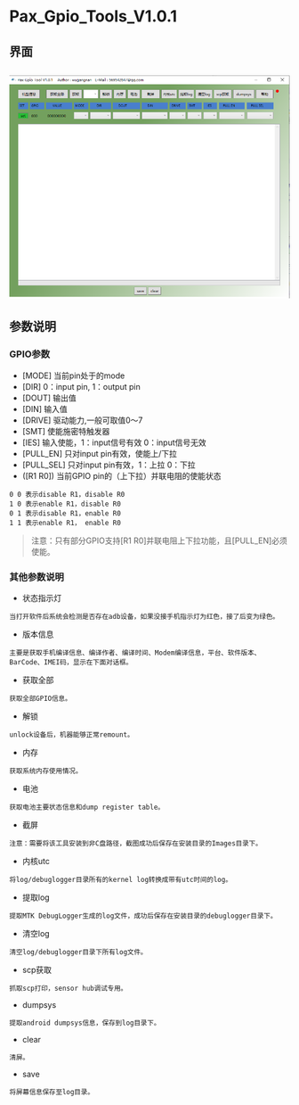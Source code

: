 # Pax_Gpio_Tools_V1.0.1
## 界面
![image](Images/tools.png)
---
## 参数说明
### GPIO参数
* [MODE] 当前pin处于的mode
* [DIR] 0：input pin, 1：output pin
* [DOUT] 输出值
* [DIN] 输入值
* [DRIVE] 驱动能力,一般可取值0～7
* [SMT] 使能施密特触发器
* [IES] 输入使能，1：input信号有效 0：input信号无效
* [PULL_EN] 只对input pin有效，使能上/下拉
* [PULL_SEL] 只对input pin有效，1：上拉 0：下拉
* ([R1 R0]) 当前GPIO pin的（上下拉）并联电阻的使能状态
```
0 0 表示disable R1，disable R0
1 0 表示enable R1，disable R0
0 1 表示disable R1，enable R0
1 1 表示enable R1， enable R0
```

> 注意：只有部分GPIO支持[R1 R0]并联电阻上下拉功能，且[PULL_EN]必须使能。

### 其他参数说明
* 状态指示灯
```
当打开软件后系统会检测是否存在adb设备，如果没接手机指示灯为红色，接了后变为绿色。
```
* 版本信息
```
主要是获取手机编译信息、编译作者、编译时间、Modem编译信息，平台、软件版本、BarCode、IMEI码，显示在下面对话框。
```
* 获取全部
```
获取全部GPIO信息。
```
* 解锁
```
unlock设备后，机器能够正常remount。
```
* 内存
```
获取系统内存使用情况。
```
* 电池
```
获取电池主要状态信息和dump register table。
```
* 截屏
```
注意：需要将该工具安装到非C盘路径，截图成功后保存在安装目录的Images目录下。
```
* 内核utc
```
将log/debuglogger目录所有的kernel log转换成带有utc时间的log。
```
* 提取log
```
提取MTK DebugLogger生成的log文件，成功后保存在安装目录的debuglogger目录下。
```
* 清空log
```
清空log/debuglogger目录下所有log文件。
```
* scp获取
```
抓取scp打印，sensor hub调试专用。
```
* dumpsys
```
提取android dumpsys信息，保存到log目录下。
```
* clear
```
清屏。
```
* save
```
将屏幕信息保存至log目录。
```